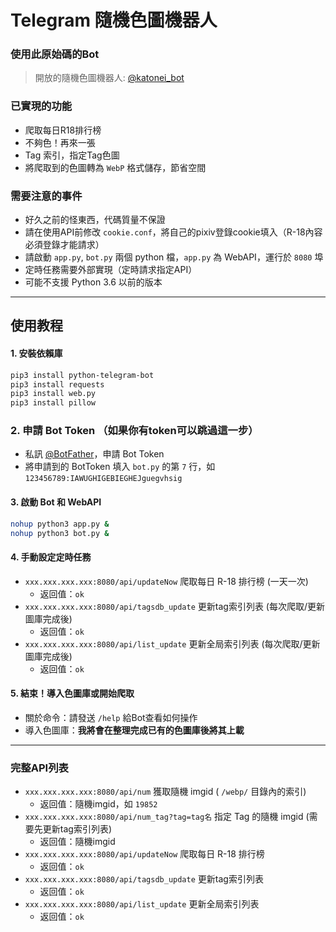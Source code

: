 # Telegram 隨機色圖機器人

### 使用此原始碼的Bot
> 開放的隨機色圖機器人: [@katonei_bot](https://t.me/katonei_bot)

### 已實現的功能
- 爬取每日R18排行榜
- 不夠色！再來一張
- Tag 索引，指定Tag色圖
- 將爬取到的色圖轉為 `WebP` 格式儲存，節省空間

### 需要注意的事件
- 好久之前的怪東西，代碼質量不保證
- 請在使用API前修改 `cookie.conf`，將自己的pixiv登錄cookie填入（R-18內容必須登錄才能請求）
- 請啟動 `app.py`, `bot.py` 兩個 python 檔，`app.py` 為 WebAPI，運行於 `8080` 埠
- 定時任務需要外部實現（定時請求指定API）
- 可能不支援 Python 3.6 以前的版本

----

## 使用教程

#### 1. 安裝依賴庫
```bash
pip3 install python-telegram-bot
pip3 install requests
pip3 install web.py
pip3 install pillow
```

### 2. 申請 Bot Token （如果你有token可以跳過這一步）
- 私訊 [@BotFather](https://t.me/BotFather)，申請 Bot Token
- 將申請到的 BotToken 填入 `bot.py` 的第 `7` 行，如 `123456789:IAWUGHIGEBIEGHEJguegvhsig`

#### 3. 啟動 Bot 和 WebAPI
```bash
nohup python3 app.py &
nohup python3 bot.py &
```

#### 4. 手動設定定時任務
- `xxx.xxx.xxx.xxx:8080/api/updateNow` 爬取每日 R-18 排行榜 (一天一次)
    - 返回值：`ok`
- `xxx.xxx.xxx.xxx:8080/api/tagsdb_update` 更新tag索引列表 (每次爬取/更新圖庫完成後)
    - 返回值：`ok`
- `xxx.xxx.xxx.xxx:8080/api/list_update` 更新全局索引列表 (每次爬取/更新圖庫完成後)
    - 返回值：`ok`

#### 5. 結束！導入色圖庫或開始爬取
- 關於命令：請發送 `/help` 給Bot查看如何操作
- 導入色圖庫：**我將會在整理完成已有的色圖庫後將其上載**

----

### 完整API列表
- `xxx.xxx.xxx.xxx:8080/api/num` 獲取隨機 imgid ( `/webp/` 目錄內的索引)
    - 返回值：隨機imgid，如 `19852`
- `xxx.xxx.xxx.xxx:8080/api/num_tag?tag=tag名` 指定 Tag 的隨機 imgid (需要先更新tag索引列表)
    - 返回值：隨機imgid
- `xxx.xxx.xxx.xxx:8080/api/updateNow` 爬取每日 R-18 排行榜
    - 返回值：`ok`
- `xxx.xxx.xxx.xxx:8080/api/tagsdb_update` 更新tag索引列表
    - 返回值：`ok`
- `xxx.xxx.xxx.xxx:8080/api/list_update` 更新全局索引列表
    - 返回值：`ok`